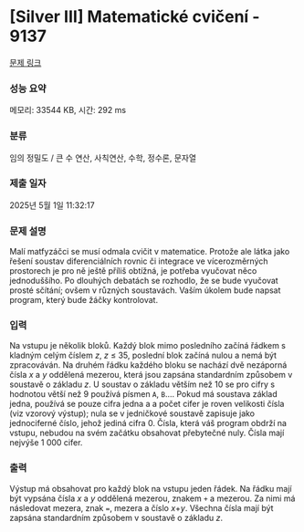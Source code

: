 # [Silver III] Matematické cvičení - 9137 

[문제 링크](https://www.acmicpc.net/problem/9137) 

### 성능 요약

메모리: 33544 KB, 시간: 292 ms

### 분류

임의 정밀도 / 큰 수 연산, 사칙연산, 수학, 정수론, 문자열

### 제출 일자

2025년 5월 1일 11:32:17

### 문제 설명

<p>Malí matfyzáčci se musí odmala cvičit v matematice. Protože ale látka jako řešení soustav diferenciálních rovnic či integrace ve vícerozměrných prostorech je pro ně ještě příliš obtížná, je potřeba vyučovat něco jednoduššího. Po dlouhých debatách se rozhodlo, že se bude vyučovat prosté sčítání; ovšem v různých soustavách. Vaším úkolem bude napsat program, který bude žáčky kontrolovat.</p>

### 입력 

 <p>Na vstupu je několik bloků. Každý blok mimo posledního začíná řádkem s kladným celým číslem <var>z</var>, <var>z</var> ≤ 35, poslední blok začíná nulou a nemá být zpracováván. Na druhém řádku každého bloku se nachází dvě nezáporná čísla <var>x</var> a <var>y</var> oddělená mezerou, která jsou zapsána standardním způsobem v soustavě o základu <var>z</var>. U soustav o základu větším než 10 se pro cifry s hodnotou větší než 9 používá písmen <code>A</code>, <code>B</code>.... Pokud má soustava základ jedna, používá se pouze cifra jedna a a počet cifer je roven velikosti čísla (viz vzorový výstup); nula se v jedničkové soustavě zapisuje jako jednociferné číslo, jehož jediná cifra 0. Čísla, která váš program obdrží na vstupu, nebudou na svém začátku obsahovat přebytečné nuly. Čísla mají nejvýše 1 000 cifer.</p>

### 출력 

 <p>Výstup má obsahovat pro každý blok na vstupu jeden řádek. Na řádku mají být vypsána čísla <var>x</var> a <var>y</var> oddělená mezerou, znakem <code>+</code> a mezerou. Za nimi má následovat mezera, znak <code>=</code>, mezera a číslo <var>x</var>+<var>y</var>. Všechna čísla mají být zapsána standardním způsobem v soustavě o základu <var>z</var>.</p>

